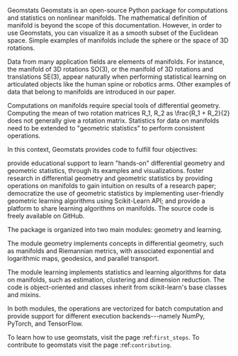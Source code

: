 Geomstats
Geomstats is an open-source Python package for computations and statistics on nonlinear manifolds. The mathematical definition of manifold is beyond the scope of this documentation. However, in order to use Geomstats, you can visualize it as a smooth subset of the Euclidean space. Simple examples of manifolds include the sphere or the space of 3D rotations.

Data from many application fields are elements of manifolds. For instance, the manifold of 3D rotations SO(3), or the manifold of 3D rotations and translations SE(3), appear naturally when performing statistical learning on articulated objects like the human spine or robotics arms. Other examples of data that belong to manifolds are introduced in our paper.

Computations on manifolds require special tools of differential geometry. Computing the mean of two rotation matrices R_1, R_2 as \frac{R_1 + R_2}{2} does not generally give a rotation matrix. Statistics for data on manifolds need to be extended to "geometric statistics" to perform consistent operations.

In this context, Geomstats provides code to fulfill four objectives:

provide educational support to learn "hands-on" differential geometry and geometric statistics, through its examples and visualizations.
foster research in differential geometry and geometric statistics by providing operations on manifolds to gain intuition on results of a research paper;
democratize the use of geometric statistics by implementing user-friendly geometric learning algorithms using Scikit-Learn API; and
provide a platform to share learning algorithms on manifolds.
The source code is freely available on GitHub.

The package is organized into two main modules: geometry and learning.

The module geometry implements concepts in differential geometry, such as manifolds and Riemannian metrics, with associated exponential and logarithmic maps, geodesics, and parallel transport.

The module learning implements statistics and learning algorithms for data on manifolds, such as estimation, clustering and dimension reduction. The code is object-oriented and classes inherit from scikit-learn's base classes and mixins.

In both modules, the operations are vectorized for batch computation and provide support for different execution backends---namely NumPy, PyTorch, and TensorFlow.

To learn how to use geomstats, visit the page :ref:`first_steps`. To contribute to geomstats visit the page :ref:`contributing`.

<!-- .. toctree::
   :maxdepth: 1
   :caption: Getting Started

   first-steps.rst
   examples.rst
   api-reference.rst
   contributing.rst
   01_data_on_manifolds.rst
   02_from_vector_spaces_to_manifolds.rst
   03_simple_machine_learning_tangent_spaces.rst
   04_frechet_mean_and_tangent_pca.rst
   05_embedding_graph_structured_data_h2.rst -->